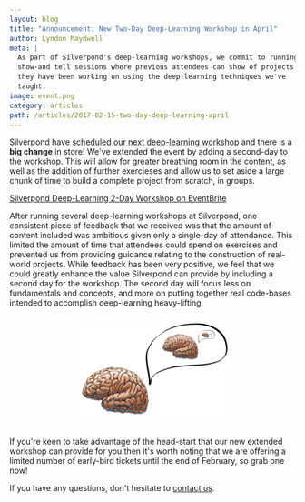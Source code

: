 ```yaml
---
layout: blog
title: "Announcement: New Two-Day Deep-Learning Workshop in April"
author: Lyndon Maydwell
meta: |
  As part of Silverpond's deep-learning workshops, we commit to running
  show-and tell sessions where previous attendees can show of projects
  they have been working on using the deep-learning techniques we've
  taught.
image: event.png
category: articles
path: /articles/2017-02-15-two-day-deep-learning-april
---
```

Silverpond have
[scheduled our next deep-learning workshop](https://www.eventbrite.com/e/deep-learning-2-day-workshop-tickets-32036837042)
and there is a **big change** in store! We've extended the event by adding a second-day
to the workshop. This will allow for greater breathing room in the content,
as well as the addition of further exercieses and allow us to set aside a large
chunk of time to build a complete project from scratch, in groups.

[Silverpond Deep-Learning 2-Day Workshop on EventBrite](https://www.eventbrite.com/e/deep-learning-2-day-workshop-tickets-32036837042)

<!--more-->

After running several deep-learning workshops at Silverpond, one consistent
piece of feedback that we received was that the amount of content included was
ambitious given only a single-day of attendance. This limited the amount of
time that attendees could spend on exercises and prevented us from providing
guidance relating to the construction of real-world projects. While feedback
has been very positive, we feel that we could greatly enhance the value
Silverpond can provide by including a second day for the workshop.  The second
day will focus less on fundamentals and concepts, and more on putting together
real code-bases intended to accomplish deep-learning heavy-lifting.

<div style="text-align:center; padding: 1em 0;">
  <img src="./dl-workshop.png"
  style="max-width: 90%;" />
</div>

If you're keen to take advantage of the head-start that our new extended
workshop can provide for you then it's worth noting that we are
offering a limited number of early-bird tickets until the end of February, so
grab one now!

If you have any questions, don't hesitate to [contact us](mailto:info@silverpond.com.au).
